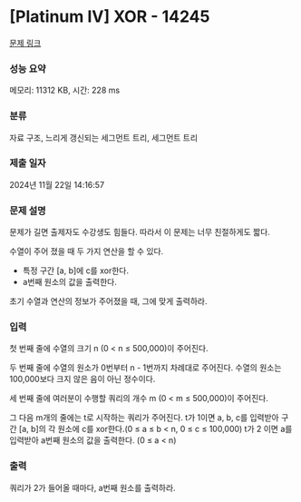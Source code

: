 # [Platinum IV] XOR - 14245 

[문제 링크](https://www.acmicpc.net/problem/14245) 

### 성능 요약

메모리: 11312 KB, 시간: 228 ms

### 분류

자료 구조, 느리게 갱신되는 세그먼트 트리, 세그먼트 트리

### 제출 일자

2024년 11월 22일 14:16:57

### 문제 설명

<p>문제가 길면 출제자도 수강생도 힘들다. 따라서 이 문제는 너무 친절하게도 짧다.</p>

<p>수열이 주어 졌을 때 두 가지 연산을 할 수 있다.</p>

<ul>
	<li>특정 구간 [a, b]에 c를 xor한다.</li>
	<li>a번째 원소의 값을 출력한다.</li>
</ul>

<p>초기 수열과 연산의 정보가 주어졌을 때, 그에 맞게 출력하라.</p>

### 입력 

 <p>첫 번째 줄에 수열의 크기 n (0 < n ≤ 500,000)이 주어진다.</p>

<p>두 번째 줄에 수열의 원소가 0번부터 n - 1번까지 차례대로 주어진다. 수열의 원소는 100,000보다 크지 않은 음이 아닌 정수이다.</p>

<p>세 번째 줄에 여러분이 수행할 쿼리의 개수 m (0 < m ≤ 500,000)이 주어진다.</p>

<p>그 다음 m개의 줄에는 t로 시작하는 쿼리가 주어진다. t가 1이면 a, b, c를 입력받아 구간 [a, b]의 각 원소에 c를 xor한다.(0 ≤ a ≤ b < n, 0 ≤ c ≤ 100,000) t가 2 이면 a를 입력받아 a번째 원소의 값을 출력한다. (0 ≤ a < n)</p>

### 출력 

 <p>쿼리가 2가 들어올 때마다, a번째 원소를 출력하라.</p>

